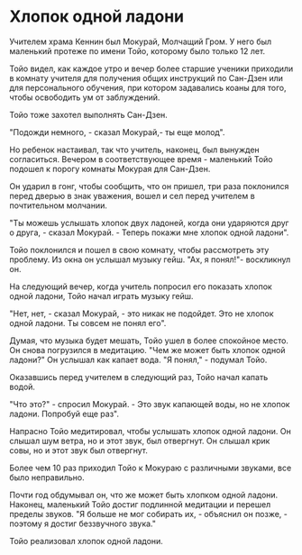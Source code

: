 # Хлопок одной ладони

Учителем храма Кеннин был Мокурай, Молчащий Гром. У него был маленький протеже по имени Тойо, которому было только 12 лет. 

Тойо видел, как каждое утро и вечер более старшие ученики приходили в комнату учителя для получения общих инструкций по Сан-Дзен или для персонального обучения, при котором задавались коаны для того, чтобы освободить ум от заблуждений.

Тойо тоже захотел выполнять Сан-Дзен.

"Подожди немного, - сказал Мокурай,- ты еще молод".

Но ребенок настаивал, так что учитель, наконец, был вынужден согласиться. Вечером в соответствующее время - маленький Тойо подошел к порогу комнаты Мокурая для Сан-Дзен.

Он ударил в гонг, чтобы сообщить, что он пришел, три раза поклонился перед дверью в знак уважения, вошел и сел перед учителем в почтительном молчании.

"Ты можешь услышать хлопок двух ладоней, когда они ударяются друг о друга, - сказал Мокурай. - Теперь покажи мне хлопок одной ладони".

Тойо поклонился и пошел в свою комнату, чтобы рассмотреть эту проблему. Из окна он услышал музыку гейш. "Ах, я понял!"- воскликнул он.

На следующий вечер, когда учитель попросил его показать хлопок одной ладони, Тойо начал играть музыку гейш.

"Нет, нет, - сказал Мокурай, - это никак не подойдет. Это не хлопок одной ладони. Ты совсем не понял его".

Думая, что музыка будет мешать, Тойо ушел в более спокойное место. Он снова погрузился в медитацию. "Чем же может быть хлопок одной ладони?" Он услышал как капает вода. "Я понял," - подумал Тойо.

Оказавшись перед учителем в следующий раз, Тойо начал капать водой.

"Что это?" - спросил Мокурай. - Это звук капающей воды, но не хлопок ладони. Попробуй еще раз".

Напрасно Тойо медитировал, чтобы услышать хлопок одной ладони. Он слышал шум ветра, но и этот звук, был отвергнут. Он слышал крик совы, но и этот звук был отвергнут.

Более чем 10 раз приходил Тойо к Мокураю с различными звуками, все было неправильно.

Почти год обдумывал он, что же может быть хлопком одной ладони. Наконец, маленький Тойо достиг подлинной медитации и перешел пределы звуков. "Я больше не мог собирать их, - объяснил он позже, - поэтому я достиг беззвучного звука."

Тойо реализовал хлопок одной ладони.

